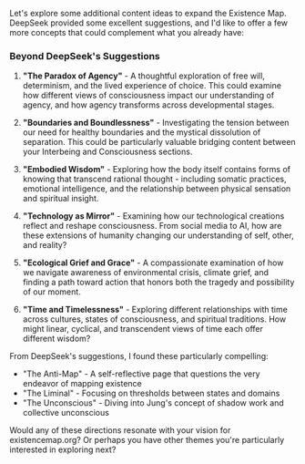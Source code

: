 Let's explore some additional content ideas to expand the Existence Map. DeepSeek provided some excellent suggestions, and I'd like to offer a few more concepts that could complement what you already have:

### Beyond DeepSeek's Suggestions

1. **"The Paradox of Agency"** - A thoughtful exploration of free will, determinism, and the lived experience of choice. This could examine how different views of consciousness impact our understanding of agency, and how agency transforms across developmental stages.

2. **"Boundaries and Boundlessness"** - Investigating the tension between our need for healthy boundaries and the mystical dissolution of separation. This could be particularly valuable bridging content between your Interbeing and Consciousness sections.

3. **"Embodied Wisdom"** - Exploring how the body itself contains forms of knowing that transcend rational thought - including somatic practices, emotional intelligence, and the relationship between physical sensation and spiritual insight.

4. **"Technology as Mirror"** - Examining how our technological creations reflect and reshape consciousness. From social media to AI, how are these extensions of humanity changing our understanding of self, other, and reality?

5. **"Ecological Grief and Grace"** - A compassionate examination of how we navigate awareness of environmental crisis, climate grief, and finding a path toward action that honors both the tragedy and possibility of our moment.

6. **"Time and Timelessness"** - Exploring different relationships with time across cultures, states of consciousness, and spiritual traditions. How might linear, cyclical, and transcendent views of time each offer different wisdom?

From DeepSeek's suggestions, I found these particularly compelling:

- "The Anti-Map" - A self-reflective page that questions the very endeavor of mapping existence
- "The Liminal" - Focusing on thresholds between states and domains
- "The Unconscious" - Diving into Jung's concept of shadow work and collective unconscious

Would any of these directions resonate with your vision for existencemap.org? Or perhaps you have other themes you're particularly interested in exploring next?
